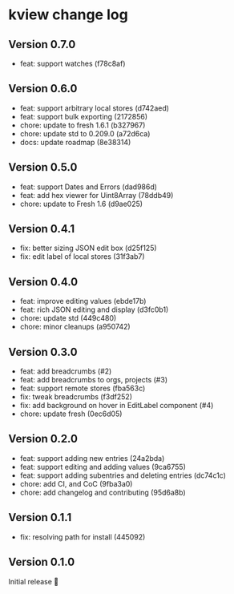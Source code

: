 # kview change log

## Version 0.7.0

- feat: support watches (f78c8af)

## Version 0.6.0

- feat: support arbitrary local stores (d742aed)
- feat: support bulk exporting (2172856)
- chore: update to fresh 1.6.1 (b327967)
- chore: update std to 0.209.0 (a72d6ca)
- docs: update roadmap (8e38314)

## Version 0.5.0

- feat: support Dates and Errors (dad986d)
- feat: add hex viewer for Uint8Array (78ddb49)
- chore: update to Fresh 1.6 (d9ae025)

## Version 0.4.1

- fix: better sizing JSON edit box (d25f125)
- fix: edit label of local stores (31f3ab7)

## Version 0.4.0

- feat: improve editing values (ebde17b)
- feat: rich JSON editing and display (d3fc0b1)
- chore: update std (449c480)
- chore: minor cleanups (a950742)

## Version 0.3.0

- feat: add breadcrumbs (#2)
- feat: add breadcrumbs to orgs, projects (#3)
- feat: support remote stores (fba563c)
- fix: tweak breadcrumbs (f3df252)
- fix: add background on hover in EditLabel component (#4)
- chore: update fresh (0ec6d05)

## Version 0.2.0

- feat: support adding new entries (24a2bda)
- feat: support editing and adding values (9ca6755)
- feat: support adding subentries and deleting entries (dc74c1c)
- chore: add CI, and CoC (9fba3a0)
- chore: add changelog and contributing (95d6a8b)

## Version 0.1.1

- fix: resolving path for install (445092)

## Version 0.1.0

Initial release 🥳
